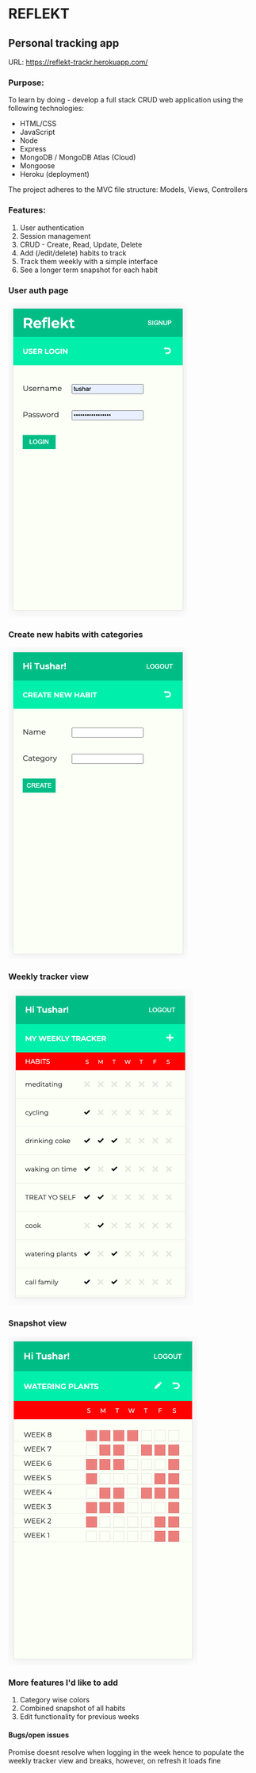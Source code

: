 # REFLEKT
## Personal tracking app

URL: https://reflekt-trackr.herokuapp.com/

### Purpose: 
To learn by doing - develop a full stack CRUD web application using the following technologies:
* HTML/CSS
* JavaScript
* Node
* Express
* MongoDB / MongoDB Atlas (Cloud)
* Mongoose
* Heroku (deployment)

The project adheres to the MVC file structure: Models, Views, Controllers

### Features:
1. User authentication
2. Session management
3. CRUD - Create, Read, Update, Delete
4. Add (/edit/delete) habits to track
5. Track them weekly with a simple interface
6. See a longer term snapshot for each habit

### User auth page
![](/wireframes/reflekt-w1.png) 

### Create new habits with categories
![](/wireframes/reflekt-w3.png) 

### Weekly tracker view
![](/wireframes/reflekt-w2.png)

### Snapshot view
![](/wireframes/reflekt-w4.png)

### More features I'd like to add
1. Category wise colors
2. Combined snapshot of all habits
3. Edit functionality for previous weeks

#### Bugs/open issues
Promise doesnt resolve when logging in the week hence to populate the weekly tracker view and breaks, however, on refresh it loads fine
